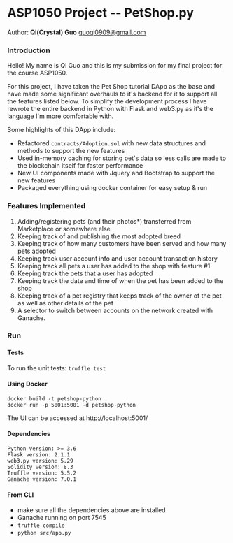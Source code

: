 # ASP1050 Project -- PetShop.py
Author: **Qi(Crystal) Guo** <guoqi0909@gmail.com>

### Introduction
Hello! My name is Qi Guo and this is my submission for my final project for the course ASP1050.

For this project, I have taken the Pet Shop tutorial DApp as the base and have made some significant overhauls to it's backend for it to support all the features listed below. To simplify the development process I have rewrote the entire backend in Python with Flask and web3.py as it's the language I'm more comfortable with. 

Some highlights of this DApp include:
- Refactored `contracts/Adoption.sol` with new data structures and methods to support the new features
- Used in-memory caching for storing pet's data so less calls are made to the blockchain itself for faster performance
- New UI components made with Jquery and Bootstrap to support the new features
- Packaged everything using docker container for easy setup & run


### Features Implemented
1. Adding/registering pets (and their photos*) transferred from Marketplace or somewhere else
2. Keeping track of and publishing the most adopted breed
3. Keeping track of how many customers have been served and how many pets adopted
4. Keeping track user account info and user account transaction history
5. Keeping track all pets a user has added to the shop with feature #1
6. Keeping track the pets that a user has adopted
7. Keeping track the date and time of when the pet has been added to the shop
8. Keeping track of a pet registry that keeps track of the owner of the pet as well as other details of the pet
9. A selector to switch between accounts on the network created with Ganache.

### Run
#### Tests

To run the unit tests:
`truffle test`

#### Using Docker 
```
docker build -t petshop-python .
docker run -p 5001:5001 -d petshop-python
```
The UI can be accessed at http://localhost:5001/

#### Dependencies
```
Python Version: >= 3.6
Flask version: 2.1.1
web3.py version: 5.29
Solidity version: 8.3
Truffle version: 5.5.2
Ganache version: 7.0.1
```

#### From CLI
- make sure all the dependencies above are installed
- Ganache running on port 7545
- `truffle compile`
- `python src/app.py` 
